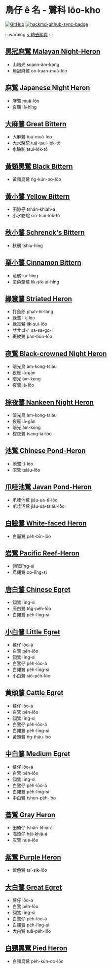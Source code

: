 # 鳥仔 ê 名 - 鷺科 lōo-kho

[![GitHub](https://img.shields.io/badge/GitHub-black?logo=github)](https://github.com/siansiansu/tsiau-a-e-mia)
[![hackmd-github-sync-badge](https://hackmd.io/RBhnfYLcQGulgH5HziK6Cg/badge)](https://hackmd.io/RBhnfYLcQGulgH5HziK6Cg)

:::warning
[< 轉去頭頁](https://hackmd.io/@siansiansu/Hy4VzNvha)
:::

## [黑冠麻鷺 Malayan Night-Heron](https://ebird.org/species/manher1)

- 山暗光 suann-àm-kong
- 烏冠麻鷺 oo-kuan-muâ-lōo

## [麻鷺 Japanese Night Heron](https://ebird.org/species/janher1)

- 麻鷺 muâ-lōo
- 夜鳽 iā-hîng

## [大麻鷺 Great Bittern](https://ebird.org/species/grebit1)

- 大麻鷺 tuā-muâ-lōo
- 大水駱駝 tuā-tsuí-lo̍k-tô
- 水駱駝 tsuí-lo̍k-tô

## [黃頸黑鷺 Black Bittern](https://ebird.org/species/blabit1)

- 黃頸烏鷺 n̂g-kún-oo-lōo

## [黃小鷺 Yellow Bittern](https://ebird.org/species/yelbit)

- 田隙仔 tshân-khiah-á
- 小水駱駝 sió-tsuí-lo̍k-tô

## [秋小鷺 Schrenck's Bittern](https://ebird.org/species/schbit1)

- 秋鳽 tshiu-hîng

## [栗小鷺 Cinnamon Bittern](https://ebird.org/species/cinbit1)

- 葭鳽 ka-hîng
- 栗色葦鷺 lik-sik-uí-hîng

## [綠簑鷺 Striated Heron](https://ebird.org/species/strher)

- 打魚郎 phah-hî-lông
- 綠鷺 li̍k-lōo
- 綠簑鷺 li̍k-sui-lōo
- ササゴイ sa-sa-go-i
- 斑紋鷺 pan-bûn-lōo

## [夜鷺 Black-crowned Night Heron](https://ebird.org/species/bcnher)

- 暗光鳥 àm-kong-tsiáu
- 夜雁 iā-gān
- 暗光 àm-kong
- 夜鷺 iā-lōo

## [棕夜鷺 Nankeen Night Heron](https://ebird.org/species/runher1)

- 暗光鳥 àm-kong-tsiáu
- 夜雁 iā-gān
- 暗光 àm-kong
- 棕夜鷺 tsang-iā-lōo

## [池鷺 Chinese Pond-Heron](https://ebird.org/species/chpher1)

- 池鷺 tî-lōo
- 沼鷺 tsiáu-lōo

## [爪哇池鷺 Javan Pond-Heron](https://ebird.org/species/japher1)

- 爪哇池鷺 jiáu-ua-tî-lōo
- 爪哇沼鷺 jiáu-ua-tsiáu-lōo

## [白臉鷺 White-faced Heron](https://ebird.org/species/whfher1)

- 白面鷺 pe̍h-bīn-lōo

## [岩鷺 Pacific Reef-Heron](https://www.instagram.com/p/CixgFgCPrgi/)

- 翎鷥līng-si
- 烏翎鷥 oo-līng-si

## [唐白鷺 Chinese Egret](https://ebird.org/species/chiegr)

- 翎鷥 līng-si
- 唐白鷺 tn̂g-pe̍h-lōo
- 白翎鷥 pe̍h-līng-si

## [小白鷺 Little Egret](https://ebird.org/species/litegr)

- 鷺仔 lōo-á
- 白鷺 pe̍h-lōo
- 翎鷥 līng-si
- 白鷺仔 pe̍h-lōo-á
- 白翎鷥 pe̍h-līng-si
- 小白鷺 sió-pe̍h-lōo

## [黃頭鷺 Cattle Egret](https://ebird.org/species/categr2)

- 鷺仔 lōo-á
- 白鷺 pe̍h-lōo
- 翎鷥 līng-si
- 白鷺仔 pe̍h-lōo-á
- 白翎鷥 pe̍h-līng-si
- 黃頭鷺 n̂g-thâu-lōo

## [中白鷺 Medium Egret](https://ebird.org/species/integr1)

- 鷺仔 lōo-á
- 白鷺 pe̍h-lōo
- 翎鷥 līng-si
- 白鷺仔 pe̍h-lōo-á
- 白翎鷥 pe̍h-līng-si
- 中白鷺 tshun-pe̍h-lōo

## [蒼鷺 Gray Heron](https://ebird.org/species/graher1)

- 田徛仔 tshân-khiā-á
- 海徛仔 hái-khiā-á
- 灰鷺 hue-lōo

## [紫鷺 Purple Heron](https://ebird.org/species/purher1)

- 紫色鷺 tsí-sik-lōo

## [大白鷺 Great Egret](https://ebird.org/species/greegr)

- 鷺仔 lōo-á
- 白鷺 pe̍h-lōo
- 翎鷥 līng-si
- 白鷺仔 pe̍h-lōo-á
- 白翎鷥 pe̍h-līng-si
- 大白鷺 tuā-pe̍h-lōo

## [白頸黑鷺 Pied Heron](https://ebird.org/species/pieher2)

- 白頸烏鷺 pe̍h-kún-oo-lōo
